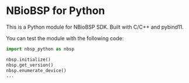 # NBioBSP for Python
This is a Python module for NBioBSP SDK. Built with C/C++ and pybind11.

You can test the module with the following code:
```python
import nbsp_python as nbsp

nbsp.initialize()
nbsp.get_version()
nbsp.enumerate_device()
...
```